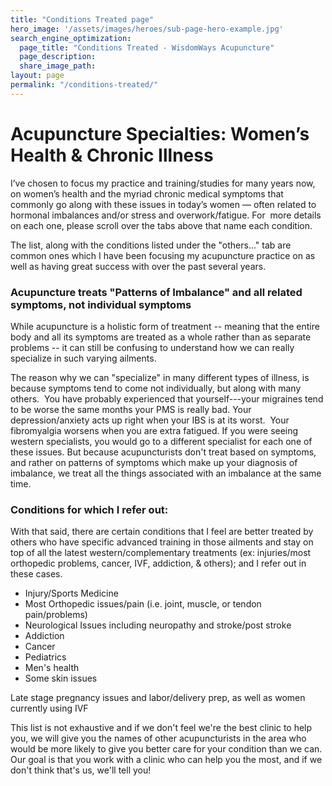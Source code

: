 ```yaml
---
title: "Conditions Treated page"
hero_image: '/assets/images/heroes/sub-page-hero-example.jpg'
search_engine_optimization:
  page_title: "Conditions Treated - WisdomWays Acupuncture"
  page_description:
  share_image_path:
layout: page
permalink: "/conditions-treated/"
---
```


# Acupuncture Specialties: Women’s Health & Chronic Illness

I’ve chosen to focus my practice and training/studies for many years now, on women’s health and the myriad chronic medical symptoms that commonly go along with these issues in today’s women — often related to hormonal imbalances and/or stress and overwork/fatigue. For &nbsp;more details on each one, please scroll over the tabs above that name each condition.

The list, along with the conditions listed under the "others..." tab are common ones which I have been focusing my acupuncture practice on as well as having great success with over the past several years.

### Acupuncture treats "Patterns of Imbalance" and all related symptoms, not individual symptoms

While acupuncture is a holistic form of treatment -- meaning that the entire body and all its symptoms are treated as a whole rather than as separate problems -- it can still be confusing to understand how we can really specialize in such varying ailments.

The reason why we can "specialize" in many different types of illness, is because symptoms tend to come not individually, but along with many others. &nbsp;You have probably experienced that yourself---your migraines tend to be worse the same months your PMS is really bad. Your depression/anxiety acts up right when your IBS is at its worst. &nbsp;Your fibromyalgia worsens when you are extra fatigued. If you were seeing western specialists, you would go to a different specialist for each one of these issues. But because acupuncturists don't treat based on symptoms, and rather on patterns of symptoms which make up your diagnosis of imbalance, we treat all the things associated with an imbalance at the same time.

### Conditions for which I refer out:

With that said, there are certain conditions that I feel are better treated by others who have specific advanced training in those ailments and stay on top of all the latest western/complementary treatments (ex: injuries/most orthopedic problems, cancer, IVF, addiction, & others); and I refer out in these cases.

* Injury/Sports Medicine
* Most Orthopedic issues/pain (i.e. joint, muscle, or tendon pain/problems)
* Neurological Issues including neuropathy and stroke/post stroke
* Addiction
* Cancer
* Pediatrics
* Men's health
* Some skin issues

Late stage pregnancy issues and labor/delivery prep, as well as women currently using IVF

This list is not exhaustive and if we don't feel we're the best clinic to help you, we will give you the names of other acupuncturists in the area who would be more likely to give you better care for your condition than we can. Our goal is that you work with a clinic who can help you the most, and if we don't think that's us, we'll tell you!